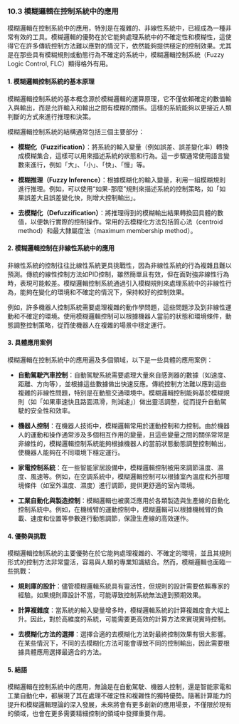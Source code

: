 ### 10.3 模糊邏輯在控制系統中的應用

模糊邏輯在控制系統中的應用，特別是在複雜的、非線性系統中，已經成為一種非常有效的工具。模糊邏輯的優勢在於它能夠處理系統中的不確定性和模糊性，這使得它在許多傳統控制方法難以應對的情況下，依然能夠提供穩定的控制效果。尤其是在那些具有模糊規則或動態行為不確定的系統中，模糊邏輯控制系統（Fuzzy Logic Control, FLC）顯得格外有用。

#### 1. 模糊邏輯控制系統的基本原理

模糊邏輯控制系統的基本概念源於模糊邏輯的運算原理，它不僅依賴確定的數值輸入與輸出，而是允許輸入和輸出之間有模糊的關係。這樣的系統能夠以更接近人類判斷的方式來進行推理和決策。

模糊邏輯控制系統的結構通常包括三個主要部分：

- **模糊化（Fuzzification）**：將系統的輸入變量（例如誤差、誤差變化率）轉換成模糊集合，這樣可以用來描述系統的狀態和行為。這一步驟通常使用語言變數來進行，例如「大」、「小」、「快」、「慢」等。

- **模糊推理（Fuzzy Inference）**：根據模糊化的輸入變量，利用一組模糊規則進行推理。例如，可以使用“如果-那麼”規則來描述系統的控制策略，如「如果誤差大且誤差變化快，則增大控制輸出」。

- **去模糊化（Defuzzification）**：將推理得到的模糊輸出結果轉換回具體的數值，以便執行實際的控制操作。常用的去模糊化方法包括質心法（centroid method）和最大隸屬度法（maximum membership method）。

#### 2. 模糊邏輯控制在非線性系統中的應用

非線性系統的控制往往比線性系統更具挑戰性，因為非線性系統的行為複雜且難以預測。傳統的線性控制方法如PID控制，雖然簡單且有效，但在面對強非線性行為時，表現可能較差。模糊邏輯控制系統通過引入模糊規則來處理系統中的非線性行為，能夠在變化的環境和不確定的情況下，保持較好的控制效果。

例如，許多機器人控制系統需要處理複雜的動作學問題，這些問題涉及到非線性運動和不確定的環境。使用模糊邏輯控制可以根據機器人當前的狀態和環境條件，動態調整控制策略，從而使機器人在複雜的場景中穩定運行。

#### 3. 具體應用案例

模糊邏輯在控制系統中的應用遍及多個領域，以下是一些具體的應用案例：

- **自動駕駛汽車控制**：自動駕駛系統需要處理大量來自感測器的數據（如速度、距離、方向等），並根據這些數據做出快速反應。傳統控制方法難以應對這些複雜的非線性問題，特別是在動態交通環境中。模糊邏輯控制能夠基於模糊規則（如「如果車速快且路面濕滑，則減速」）做出靈活調整，從而提升自動駕駛的安全性和效率。

- **機器人控制**：在機器人技術中，模糊邏輯常用於運動控制和力控制。由於機器人的運動和操作通常涉及多個相互作用的變量，且這些變量之間的關係常常是非線性的，模糊邏輯控制系統能夠根據機器人的當前狀態動態調整控制輸出，使機器人能夠在不同環境下穩定運行。

- **家電控制系統**：在一些智能家居設備中，模糊邏輯控制被用來調節溫度、濕度、風速等。例如，在空調系統中，模糊邏輯控制可以根據室內溫度和外部環境條件（如室外溫度、濕度）進行調節，提供更舒適的室內環境。

- **工業自動化與製造控制**：模糊邏輯也被廣泛應用於各類製造與生產線的自動化控制系統中。例如，在機械臂的運動控制中，模糊邏輯可以根據機械臂的負載、速度和位置等參數進行動態調節，保證生產線的高效運作。

#### 4. 優勢與挑戰

模糊邏輯控制系統的主要優勢在於它能夠處理複雜的、不確定的環境，並且其規則形式的控制方法非常靈活，容易與人類的專業知識結合。然而，模糊邏輯也面臨一些挑戰：

- **規則庫的設計**：儘管模糊邏輯系統具有靈活性，但規則的設計需要依賴專家的經驗。如果規則庫設計不當，可能導致控制系統無法達到預期效果。

- **計算複雜度**：當系統的輸入變量增多時，模糊邏輯系統的計算複雜度會大幅上升。因此，對於高維度的系統，可能需要更高效的計算方法來實現實時控制。

- **去模糊化方法的選擇**：選擇合適的去模糊化方法對最終控制效果有很大影響。在某些情況下，不同的去模糊化方法可能會導致不同的控制輸出，因此需要根據具體應用選擇最適合的方法。

#### 5. 結語

模糊邏輯在控制系統中的應用，無論是在自動駕駛、機器人控制，還是智能家電和工業自動化中，都展現了其在處理不確定性和複雜性的獨特優勢。隨著計算能力的提升和模糊邏輯理論的深入發展，未來將會有更多創新的應用場景，不僅限於現有的領域，也會在更多需要精細控制的領域中發揮重要作用。